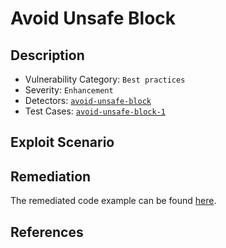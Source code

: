 # Avoid Unsafe Block
## Description 
- Vulnerability Category: `Best practices`
- Severity: `Enhancement`
- Detectors: [`avoid-unsafe-block`](https://github.com/CoinFabrik/scout/tree/main/detectors/avoid-unsafe-block)
- Test Cases: [`avoid-unsafe-block-1`](https://github.com/CoinFabrik/scout/tree/main/test-cases/avoid-unsafe-block/avoid-unsafe-block-1)



## Exploit Scenario


## Remediation


The remediated code example can be found [here](https://github.com/CoinFabrik/scout/blob/main/test-cases/avoid-unsafe-block/avoid-unsafe-block-1/remediated-example/src/lib.rs).

## References
